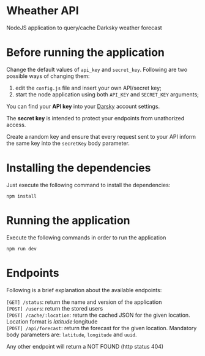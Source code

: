 # Wheather API

NodeJS application to query/cache Darksky weather forecast

# Before running the application

Change the default values of `api_key` and `secret_key`. Following are two possible ways of changing them:

1) edit the `config.js` file and insert your own API/secret key;
2) start the node application using both `API_KEY` and `SECRET_KEY` arguments;

You can find your **API key** into your [Darsky](https://darksky.net) account settings.

The **secret key** is intended to protect your endpoints from unathorized access. 

Create a random key and ensure that every request sent to your API inform the same key into the `secretKey` body parameter.

# Installing the dependencies

Just execute the following command to install the dependencies:

```
npm install
```

# Running the application

Execute the following commands in order to run the application

```
npm run dev
```

# Endpoints

Following is a brief explanation about the available endpoints:

`[GET] /status`: return the name and version of the application  
`[POST] /users`: return the stored users  
`[POST] /cache/:location`: return the cached JSON for the given location. Location format is $latitude:$longitude  
`[POST] /api/forecast`: return the forecast for the given location. Mandatory body parameters are: `latitude`, `longitude` and `uuid`.  

Any other endpoint will return a NOT FOUND (http status 404)
